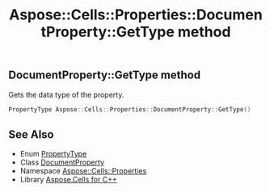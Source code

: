 ﻿---
title: Aspose::Cells::Properties::DocumentProperty::GetType method
linktitle: GetType
second_title: Aspose.Cells for C++ API Reference
description: 'Aspose::Cells::Properties::DocumentProperty::GetType method. Gets the data type of the property in C++.'
type: docs
weight: 900
url: /cpp/aspose.cells.properties/documentproperty/gettype/
---
## DocumentProperty::GetType method


Gets the data type of the property.

```cpp
PropertyType Aspose::Cells::Properties::DocumentProperty::GetType()
```

## See Also

* Enum [PropertyType](../../propertytype/)
* Class [DocumentProperty](../)
* Namespace [Aspose::Cells::Properties](../../)
* Library [Aspose.Cells for C++](../../../)
